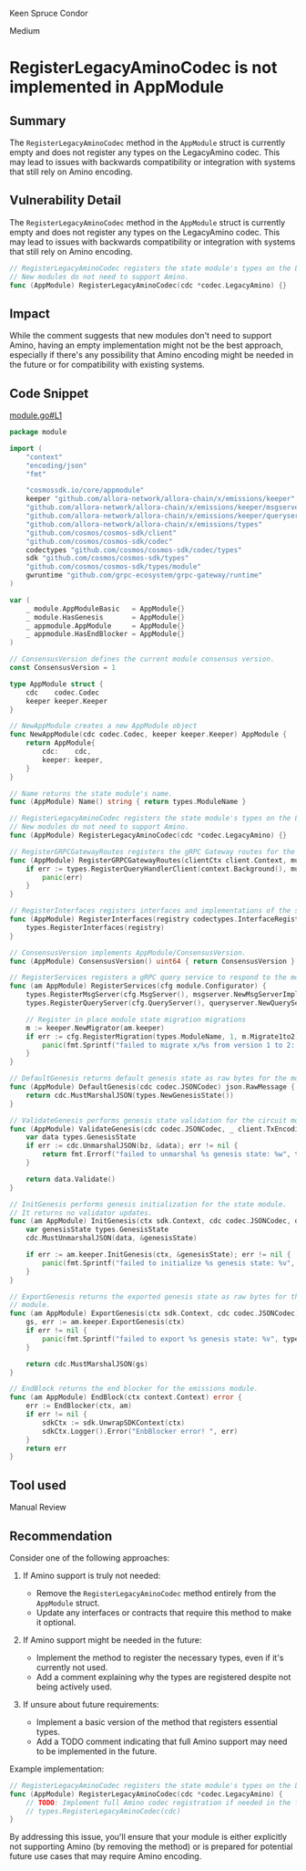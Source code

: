 Keen Spruce Condor

Medium

# RegisterLegacyAminoCodec is not implemented in AppModule

## Summary

The `RegisterLegacyAminoCodec` method in the `AppModule` struct is currently empty and does not register any types on the LegacyAmino codec. This may lead to issues with backwards compatibility or integration with systems that still rely on Amino encoding.


## Vulnerability Detail

The `RegisterLegacyAminoCodec` method in the `AppModule` struct is currently empty and does not register any types on the LegacyAmino codec. This may lead to issues with backwards compatibility or integration with systems that still rely on Amino encoding.

```go
// RegisterLegacyAminoCodec registers the state module's types on the LegacyAmino codec.
// New modules do not need to support Amino.
func (AppModule) RegisterLegacyAminoCodec(cdc *codec.LegacyAmino) {}
```

## Impact

While the comment suggests that new modules don't need to support Amino, having an empty implementation might not be the best approach, especially if there's any possibility that Amino encoding might be needed in the future or for compatibility with existing systems.


## Code Snippet


[module.go#L1](https://github.com/sherlock-audit/2024-06-allora/blob/main/allora-chain/x/emissions/module/module.go#L1)


```go
package module

import (
	"context"
	"encoding/json"
	"fmt"

	"cosmossdk.io/core/appmodule"
	keeper "github.com/allora-network/allora-chain/x/emissions/keeper"
	"github.com/allora-network/allora-chain/x/emissions/keeper/msgserver"
	"github.com/allora-network/allora-chain/x/emissions/keeper/queryserver"
	"github.com/allora-network/allora-chain/x/emissions/types"
	"github.com/cosmos/cosmos-sdk/client"
	"github.com/cosmos/cosmos-sdk/codec"
	codectypes "github.com/cosmos/cosmos-sdk/codec/types"
	sdk "github.com/cosmos/cosmos-sdk/types"
	"github.com/cosmos/cosmos-sdk/types/module"
	gwruntime "github.com/grpc-ecosystem/grpc-gateway/runtime"
)

var (
	_ module.AppModuleBasic   = AppModule{}
	_ module.HasGenesis       = AppModule{}
	_ appmodule.AppModule     = AppModule{}
	_ appmodule.HasEndBlocker = AppModule{}
)

// ConsensusVersion defines the current module consensus version.
const ConsensusVersion = 1

type AppModule struct {
	cdc    codec.Codec
	keeper keeper.Keeper
}

// NewAppModule creates a new AppModule object
func NewAppModule(cdc codec.Codec, keeper keeper.Keeper) AppModule {
	return AppModule{
		cdc:    cdc,
		keeper: keeper,
	}
}

// Name returns the state module's name.
func (AppModule) Name() string { return types.ModuleName }

// RegisterLegacyAminoCodec registers the state module's types on the LegacyAmino codec.
// New modules do not need to support Amino.
func (AppModule) RegisterLegacyAminoCodec(cdc *codec.LegacyAmino) {}

// RegisterGRPCGatewayRoutes registers the gRPC Gateway routes for the state module.
func (AppModule) RegisterGRPCGatewayRoutes(clientCtx client.Context, mux *gwruntime.ServeMux) {
	if err := types.RegisterQueryHandlerClient(context.Background(), mux, types.NewQueryClient(clientCtx)); err != nil {
		panic(err)
	}
}

// RegisterInterfaces registers interfaces and implementations of the state module.
func (AppModule) RegisterInterfaces(registry codectypes.InterfaceRegistry) {
	types.RegisterInterfaces(registry)
}

// ConsensusVersion implements AppModule/ConsensusVersion.
func (AppModule) ConsensusVersion() uint64 { return ConsensusVersion }

// RegisterServices registers a gRPC query service to respond to the module-specific gRPC queries.
func (am AppModule) RegisterServices(cfg module.Configurator) {
	types.RegisterMsgServer(cfg.MsgServer(), msgserver.NewMsgServerImpl(am.keeper))
	types.RegisterQueryServer(cfg.QueryServer(), queryserver.NewQueryServerImpl(am.keeper))

	// Register in place module state migration migrations
	m := keeper.NewMigrator(am.keeper)
	if err := cfg.RegisterMigration(types.ModuleName, 1, m.Migrate1to2); err != nil {
		panic(fmt.Sprintf("failed to migrate x/%s from version 1 to 2: %v", types.ModuleName, err))
	}
}

// DefaultGenesis returns default genesis state as raw bytes for the module.
func (AppModule) DefaultGenesis(cdc codec.JSONCodec) json.RawMessage {
	return cdc.MustMarshalJSON(types.NewGenesisState())
}

// ValidateGenesis performs genesis state validation for the circuit module.
func (AppModule) ValidateGenesis(cdc codec.JSONCodec, _ client.TxEncodingConfig, bz json.RawMessage) error {
	var data types.GenesisState
	if err := cdc.UnmarshalJSON(bz, &data); err != nil {
		return fmt.Errorf("failed to unmarshal %s genesis state: %w", types.ModuleName, err)
	}

	return data.Validate()
}

// InitGenesis performs genesis initialization for the state module.
// It returns no validator updates.
func (am AppModule) InitGenesis(ctx sdk.Context, cdc codec.JSONCodec, data json.RawMessage) {
	var genesisState types.GenesisState
	cdc.MustUnmarshalJSON(data, &genesisState)

	if err := am.keeper.InitGenesis(ctx, &genesisState); err != nil {
		panic(fmt.Sprintf("failed to initialize %s genesis state: %v", types.ModuleName, err))
	}
}

// ExportGenesis returns the exported genesis state as raw bytes for the circuit
// module.
func (am AppModule) ExportGenesis(ctx sdk.Context, cdc codec.JSONCodec) json.RawMessage {
	gs, err := am.keeper.ExportGenesis(ctx)
	if err != nil {
		panic(fmt.Sprintf("failed to export %s genesis state: %v", types.ModuleName, err))
	}

	return cdc.MustMarshalJSON(gs)
}

// EndBlock returns the end blocker for the emissions module.
func (am AppModule) EndBlock(ctx context.Context) error {
	err := EndBlocker(ctx, am)
	if err != nil {
		sdkCtx := sdk.UnwrapSDKContext(ctx)
		sdkCtx.Logger().Error("EnbBlocker error! ", err)
	}
	return err
}
```


## Tool used

Manual Review

## Recommendation


Consider one of the following approaches:

1. If Amino support is truly not needed:
   - Remove the `RegisterLegacyAminoCodec` method entirely from the `AppModule` struct.
   - Update any interfaces or contracts that require this method to make it optional.

2. If Amino support might be needed in the future:
   - Implement the method to register the necessary types, even if it's currently not used.
   - Add a comment explaining why the types are registered despite not being actively used.

3. If unsure about future requirements:
   - Implement a basic version of the method that registers essential types.
   - Add a TODO comment indicating that full Amino support may need to be implemented in the future.

Example implementation:

```go
// RegisterLegacyAminoCodec registers the state module's types on the LegacyAmino codec.
func (AppModule) RegisterLegacyAminoCodec(cdc *codec.LegacyAmino) {
    // TODO: Implement full Amino codec registration if needed in the future
    // types.RegisterLegacyAminoCodec(cdc)
}
```

By addressing this issue, you'll ensure that your module is either explicitly not supporting Amino (by removing the method) or is prepared for potential future use cases that may require Amino encoding.
